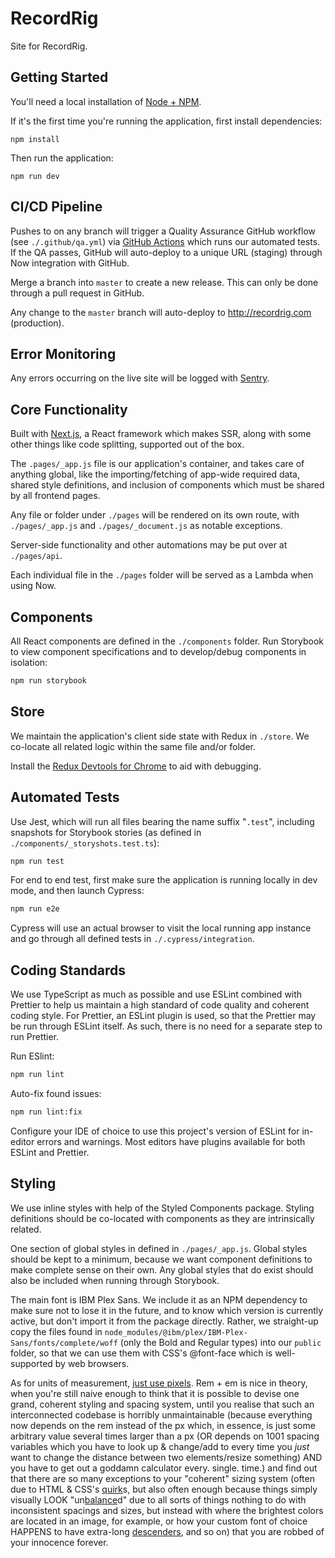# RecordRig

Site for RecordRig.

## Getting Started

You'll need a local installation of [Node + NPM](https://nodejs.org/en/).

If it's the first time you're running the application, first install dependencies:

```
npm install
```

Then run the application:

```
npm run dev
```

## CI/CD Pipeline

Pushes to on any branch will trigger a Quality Assurance GitHub workflow (see `./.github/qa.yml`) via [GitHub Actions](https://github.com/DaniellaCocco/recordrig/actions) which runs our automated tests. If the QA passes, GitHub will auto-deploy to a unique URL (staging) through Now integration with GitHub.

Merge a branch into `master` to create a new release. This can only be done through a pull request in GitHub.

Any change to the `master` branch will auto-deploy to http://recordrig.com (production).

## Error Monitoring

Any errors occurring on the live site will be logged with [Sentry](https://sentry.io/).

## Core Functionality

Built with [Next.js](https://github.com/zeit/next.js/), a React framework which makes SSR, along with some other things like code splitting, supported out of the box.

The `.pages/_app.js` file is our application's container, and takes care of anything global, like the importing/fetching of app-wide required data, shared style definitions, and inclusion of components which must be shared by all frontend pages.

Any file or folder under `./pages` will be rendered on its own route, with `./pages/_app.js` and `./pages/_document.js` as notable exceptions.

Server-side functionality and other automations may be put over at `./pages/api`.

Each individual file in the `./pages` folder will be served as a Lambda when using Now.

## Components

All React components are defined in the `./components` folder. Run Storybook to view component specifications and to develop/debug components in isolation:

```bash
npm run storybook
```

## Store

We maintain the application's client side state with Redux in `./store`. We co-locate all related logic within the same file and/or folder.

Install the [Redux Devtools for Chrome](https://chrome.google.com/webstore/detail/redux-devtools/lmhkpmbekcpmknklioeibfkpmmfibljd?hl=en) to aid with debugging.

## Automated Tests

Use Jest, which will run all files bearing the name suffix "`.test`", including snapshots for Storybook stories (as defined in `./components/_storyshots.test.ts`):

```bash
npm run test
```

For end to end test, first make sure the application is running locally in dev mode, and then launch Cypress:

```bash
npm run e2e
```

Cypress will use an actual browser to visit the local running app instance and go through all defined tests in `./.cypress/integration`.

## Coding Standards

We use TypeScript as much as possible and use ESLint combined with Prettier to help us maintain a high standard of code quality and coherent coding style. For Prettier, an ESLint plugin is used, so that the Prettier may be run through ESLint itself. As such, there is no need for a separate step to run Prettier.

Run ESlint:

```bash
npm run lint
```

Auto-fix found issues:

```bash
npm run lint:fix
```

Configure your IDE of choice to use this project's version of ESLint for in-editor errors and warnings. Most editors have plugins available for both ESLint and Prettier.

## Styling

We use inline styles with help of the Styled Components package. Styling definitions should be co-located with components as they are intrinsically related.

One section of global styles in defined in `./pages/_app.js`. Global styles should be kept to a minimum, because we want component definitions to make complete sense on their own. Any global styles that do exist should also be included when running through Storybook. 

The main font is IBM Plex Sans. We include it as an NPM dependency to make sure not to lose it in the future, and to know which version is currently active, but don't import it from the package directly. Rather, we straight-up copy the files found in `node_modules/@ibm/plex/IBM-Plex-Sans/fonts/complete/woff` (only the Bold and Regular types) into our `public` folder, so that we can use them with CSS's @font-face which is well-supported by web browsers.

As for units of measurement, [just use pixels](https://benfrain.com/just-use-pixels/). Rem + em is nice in theory, when you're still naive enough to think that it is possible to devise one grand, coherent styling and spacing system, until you realise that such an interconnected codebase is horribly unmaintainable (because everything now depends on the rem instead of the px which, in essence, is just some arbitrary value several times larger than a px (OR depends on 1001 spacing variables which you have to look up & change/add to every time you _just_ want to change the distance between two elements/resize something) AND you have to get out a goddamn calculator every. single. time.) and find out that there are so many exceptions to your "coherent" sizing system (often due to HTML & CSS's [quirk](https://mor10.com/removing-white-space-image-elements-inline-elements-descenders/)s, but also often enough because things simply visually LOOK "un[balance](https://visualhierarchy.co/blog/balance-in-web-design-and-why-it-is-important/)d" due to all sorts of things nothing to do with inconsistent spacings and sizes, but instead with where the brightest colors are located in an image, for example, or how your custom font of choice HAPPENS to have extra-long [descenders](https://iamvdo.me/en/blog/css-font-metrics-line-height-and-vertical-align), and so on) that you are robbed of your innocence forever.
